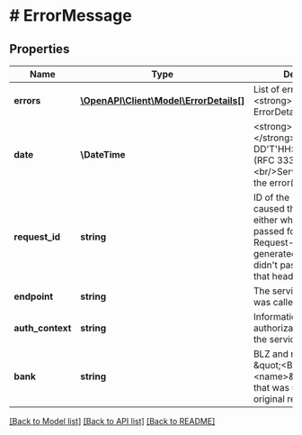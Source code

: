 # # ErrorMessage

## Properties

Name | Type | Description | Notes
------------ | ------------- | ------------- | -------------
**errors** | [**\OpenAPI\Client\Model\ErrorDetails[]**](ErrorDetails.md) | List of errors&lt;br/&gt; &lt;strong&gt;Type:&lt;/strong&gt; ErrorDetails |
**date** | **\DateTime** | &lt;strong&gt;Format:&lt;/strong&gt; &#39;YYYY-MM-DD&#39;T&#39;HH:MM:SS.SSSXXX&#39; (RFC 3339, section 5.6)&lt;br/&gt;Server date of when the error(s) occurred |
**request_id** | **string** | ID of the request that caused this error. This is either what you have passed for the header &#39;X-Request-Id&#39;, or an auto-generated ID in case you didn&#39;t pass any value for that header.&lt;br/&gt;&lt;br/&gt; |
**endpoint** | **string** | The service endpoint that was called |
**auth_context** | **string** | Information about the authorization context of the service call |
**bank** | **string** | BLZ and name (in format \&quot;&lt;BLZ&gt; - &lt;name&gt;\&quot;) of a bank that was used for the original request | [optional]

[[Back to Model list]](../../README.md#models) [[Back to API list]](../../README.md#endpoints) [[Back to README]](../../README.md)
